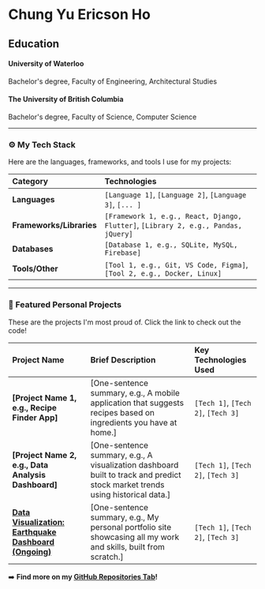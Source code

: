 # Chung Yu Ericson Ho

## Education
#### University of Waterloo
Bachelor's degree, Faculty of Engineering, Architectural Studies
#### The University of British Columbia
Bachelor's degree, Faculty of Science,  Computer Science

---

### ⚙️ My Tech Stack

Here are the languages, frameworks, and tools I use for my projects:

| Category | Technologies |
| :--- | :--- |
| **Languages** | `[Language 1]`, `[Language 2]`, `[Language 3]`, `[... ]` |
| **Frameworks/Libraries** | `[Framework 1, e.g., React, Django, Flutter]`, `[Library 2, e.g., Pandas, jQuery]` |
| **Databases** | `[Database 1, e.g., SQLite, MySQL, Firebase]` |
| **Tools/Other** | `[Tool 1, e.g., Git, VS Code, Figma]`, `[Tool 2, e.g., Docker, Linux]` |

---

### 🚀 Featured Personal Projects

These are the projects I'm most proud of. Click the link to check out the code!

| Project Name | Brief Description | Key Technologies Used |
| :--- | :--- | :--- |
| **[Project Name 1, e.g., Recipe Finder App]** | [One-sentence summary, e.g., A mobile application that suggests recipes based on ingredients you have at home.] | `[Tech 1]`, `[Tech 2]`, `[Tech 3]` |
| **[Project Name 2, e.g., Data Analysis Dashboard]** | [One-sentence summary, e.g., A visualization dashboard built to track and predict stock market trends using historical data.] | `[Tech 1]`, `[Tech 2]`, `[Tech 3]` |
| **[Data Visualization: Earthquake Dashboard (Ongoing)](https://github.com/ubc-dsci320-2025w1/project-teama)** | [One-sentence summary, e.g., My personal portfolio site showcasing all my work and skills, built from scratch.] | `[Tech 1]`, `[Tech 2]`, `[Tech 3]` |

➡️ **Find more on my [GitHub Repositories Tab](https://github.com/YOUR-USERNAME?tab=repositories)!**

